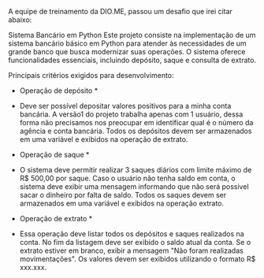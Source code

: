 A equipe de treinamento da DIO.ME, passou um desafio que irei citar abaixo:

Sistema Bancário em Python
Este projeto consiste na implementação de um sistema bancário básico em Python para atender às necessidades de um grande banco que busca modernizar suas operações. 
O sistema oferece funcionalidades essenciais, incluindo depósito, saque e consulta de extrato.

Principais critérios exigidos para desenvolvimento:

* Operação de depósito *
- Deve ser possível depositar valores positivos para a minha conta bancária. A versão1 do projeto trabalha apenas com 1 usuário, dessa forma não precisamos nos preocupar em identificar qual é o número da agência e conta bancária.
Todos os depósitos devem ser armazenados em uma variável e exibidos na operação de extrato.

* Operação de saque *
- O sistema deve permitir realizar 3 saques diários com limite máximo de R$ 500,00 por saque.
Caso o usuário não tenha saldo em conta, o sistema deve exibir uma mensagem informando que não será possivel sacar o dinheiro por falta de saldo.
Todos os saques devem ser armazenados em uma variável e exibidos na operação extrato.

* Operação de extrato *
- Essa operação deve listar todos os depósitos e saques realizados na conta.
No fim da listagem deve ser exibido o saldo atual da conta. Se o extrato estiver em branco, exibir a mensagem "Não foram realizadas movimentações".
Os valores devem ser exibidos utilizando o formato R$ xxx.xxx. 
  
